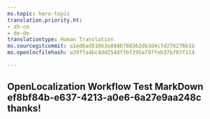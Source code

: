 ```yaml
---
ms.topic: hero-topic
translation.priority.ht:
- zh-cn
- de-de
translationtype: Human Translation
ms.sourcegitcommit: a1ed6ad51063a884b788362db3d4c7d276276b1b
ms.openlocfilehash: a39ffa4bc4dd254dffbf295a797feb37bf07f114

---
```

## OpenLocalization Workflow Test MarkDown ef8bf84b-e637-4213-a0e6-6a27e9aa248c thanks!



<!--HONumber=Sep16_HO1-->


